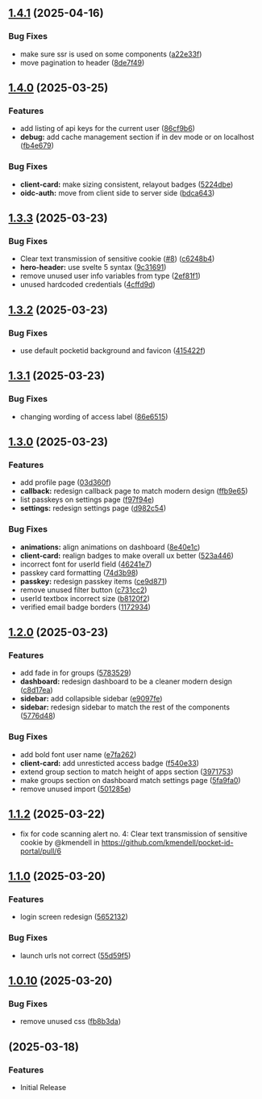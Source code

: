 ## [1.4.1](https://github.com/kmendell/pocket-id-portal/compare/v1.4.0...v1.4.1) (2025-04-16)

### Bug Fixes

* make sure ssr is used on some components ([a22e33f](https://github.com/kmendell/pocket-id-portal/commit/a22e33fac3dadeb8e890c2aa32a1c58d08408c3f))
* move pagination to header ([8de7f49](https://github.com/kmendell/pocket-id-portal/commit/8de7f4922d7a7d31f59ba2cfd7e0be1216cfb950))
## [1.4.0](https://github.com/pocket-id/pocket-id-portal/compare/v1.3.3...v1.4.0) (2025-03-25)

### Features

* add listing of api keys for the current user ([86cf9b6](https://github.com/pocket-id/pocket-id-portal/commit/86cf9b6973e7589f7b7eb24b032c54ca46565a4e))
* **debug:** add cache management section if in dev mode or on localhost ([fb4e679](https://github.com/pocket-id/pocket-id-portal/commit/fb4e679f81753571e1f3aa22207973343dce598c))

### Bug Fixes

* **client-card:** make sizing consistent, relayout badges ([5224dbe](https://github.com/pocket-id/pocket-id-portal/commit/5224dbe981d6546226aae6e7787856ff75b0414a))
* **oidc-auth:** move from client side to server side ([bdca643](https://github.com/pocket-id/pocket-id-portal/commit/bdca643aaa5c95cfa416e3f46587de31c2e46d9e))
## [1.3.3](https://github.com/pocket-id/pocket-id-portal/compare/v1.3.2...v1.3.3) (2025-03-23)

### Bug Fixes

* Clear text transmission of sensitive cookie ([#8](https://github.com/pocket-id/pocket-id-portal/issues/8)) ([c6248b4](https://github.com/pocket-id/pocket-id-portal/commit/c6248b482415d954ae556a33deada99e97688c04))
* **hero-header:** use svelte 5 syntax ([9c31691](https://github.com/pocket-id/pocket-id-portal/commit/9c316918328403f11f7747dc734760556b1f16b6))
* remove unused user info variables from type ([2ef81f1](https://github.com/pocket-id/pocket-id-portal/commit/2ef81f1541961cf6958c9c0af12034dac5528629))
* unused hardcoded credentials ([4cffd9d](https://github.com/pocket-id/pocket-id-portal/commit/4cffd9d09e21e1a3e4867d467ff2c768189eea57))
## [1.3.2](https://github.com/kmendell/pocket-id-portal/compare/v1.3.1...v1.3.2) (2025-03-23)

### Bug Fixes

* use default pocketid background and favicon ([415422f](https://github.com/kmendell/pocket-id-portal/commit/415422fcb47f5d18665f3bca7b28a9a9feb1779c))
## [1.3.1](https://github.com/kmendell/pocket-id-portal/compare/v1.3.0...v1.3.1) (2025-03-23)

### Bug Fixes

* changing wording of access label ([86e6515](https://github.com/kmendell/pocket-id-portal/commit/86e651511265e0bc15eaa4ebb5c68913580dc196))
## [1.3.0](https://github.com/kmendell/pocket-id-portal/compare/v1.2.0...v1.3.0) (2025-03-23)

### Features

* add profile page ([03d360f](https://github.com/kmendell/pocket-id-portal/commit/03d360ff1ec2010cde51015d29be53174c63a35e))
* **callback:** redesign callback page to match modern design ([ffb9e65](https://github.com/kmendell/pocket-id-portal/commit/ffb9e65f8fece011991919b51934022adf533561))
* list passkeys on settings page ([f97f94e](https://github.com/kmendell/pocket-id-portal/commit/f97f94e947282bc03fc690cf00d71297c0a8e1ad))
* **settings:** redesign settings page ([d982c54](https://github.com/kmendell/pocket-id-portal/commit/d982c543fe73fae6d3b094788617a53290d26149))

### Bug Fixes

* **animations:** align animations on dashboard ([8e40e1c](https://github.com/kmendell/pocket-id-portal/commit/8e40e1c219f5defb995119aa8e464c218838f248))
* **client-card:** realign badges to make overall ux better ([523a446](https://github.com/kmendell/pocket-id-portal/commit/523a446f27a5b3938f7826ef0b33a0e82a527427))
* incorrect font for userId field ([46241e7](https://github.com/kmendell/pocket-id-portal/commit/46241e76aedf72769f8133e97345a3db53a3ac85))
* passkey card formatting ([74d3b98](https://github.com/kmendell/pocket-id-portal/commit/74d3b9861b12e37fcc5ea5619917e5b5fc04d2a6))
* **passkey:** redesign passkey items ([ce9d871](https://github.com/kmendell/pocket-id-portal/commit/ce9d871c8bce280e02a57cebeba84b56cd6dc717))
* remove unused filter button ([c731cc2](https://github.com/kmendell/pocket-id-portal/commit/c731cc2ee9352762c7994a5a5e79e71c458f641f))
* userId textbox incorrect size ([b8120f2](https://github.com/kmendell/pocket-id-portal/commit/b8120f2043a666d4cc3979f037e666b0b377d5dd))
* verified email badge borders ([1172934](https://github.com/kmendell/pocket-id-portal/commit/1172934e6c1985e8434529d93cc480408fc6b8ec))
## [1.2.0](https://github.com/kmendell/pocket-id-portal/compare/v1.1.2...v1.2.0) (2025-03-23)

### Features

* add fade in for groups ([5783529](https://github.com/kmendell/pocket-id-portal/commit/5783529d5656dd567da0b0567ddb8dde23ba149e))
* **dashboard:** redesign dashboard to be a cleaner modern design ([c8d17ea](https://github.com/kmendell/pocket-id-portal/commit/c8d17eafda463dc314c5e586492db1c8181bf3d9))
* **sidebar:** add collapsible sidebar ([e9097fe](https://github.com/kmendell/pocket-id-portal/commit/e9097fe4584db2b1899a2c35f0437cc1b2dea63b))
* **sidebar:** redesign sidebar to match the rest of the components ([5776d48](https://github.com/kmendell/pocket-id-portal/commit/5776d486800b90af826cb1d6cf967e44f19b990c))

### Bug Fixes

* add bold font user name ([e7fa262](https://github.com/kmendell/pocket-id-portal/commit/e7fa26288c646abdfffe6a85ab97144101c9cbf4))
* **client-card:** add unresticted access badge ([f540e33](https://github.com/kmendell/pocket-id-portal/commit/f540e334fa9bfbdf1e98fd33e2436df170f2eb76))
* extend group section to match height of apps section ([3971753](https://github.com/kmendell/pocket-id-portal/commit/397175342d07675991d88fe45497ea68f8490c6a))
* make groups section on dashboard match settings page ([5fa9fa0](https://github.com/kmendell/pocket-id-portal/commit/5fa9fa02a7d57f95771624a1ebd8652edb980fe9))
* remove unused import ([501285e](https://github.com/kmendell/pocket-id-portal/commit/501285e8fcefdcb995a668cbdd5f284be465aa36))
## [1.1.2](https://github.com/kmendell/pocket-id-portal/compare/v1.0.11...v1.1.0) (2025-03-22)

- fix for code scanning alert no. 4: Clear text transmission of sensitive cookie by @kmendell in https://github.com/kmendell/pocket-id-portal/pull/6

## [1.1.0](https://github.com/kmendell/pocket-id-portal/compare/v1.0.11...v1.1.0) (2025-03-20)

### Features

- login screen redesign ([5652132](https://github.com/kmendell/pocket-id-portal/commit/56521327077aa41b4d29f14862f3f77cb20e23c2))

### Bug Fixes

- launch urls not correct ([55d59f5](https://github.com/kmendell/pocket-id-portal/commit/55d59f545584b88da27e1ba0b65026d3732f0cf5))

## [1.0.10](https://github.com/kmendell/pocket-id-portal/compare/v1.1.0...v1.0.10) (2025-03-20)

### Bug Fixes

- remove unused css ([fb8b3da](https://github.com/kmendell/pocket-id-portal/commit/fb8b3da0ecdf16a95947e8bd99def7c296fc1a71))

## [](https://github.com/kmendell/pocket-id-portal/compare/v1.0.10..v) (2025-03-18)

### Features

- Initial Release
